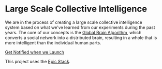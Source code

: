# Large Scale Collective Intelligence

We are in the process of creating a large scale collective intelligence system
based on what we've learned from our experiments during the past years. The core
of our concepts is the
[Global Brain Algorithm](https://social-protocols.org/global-brain), which
converts a social network into a distributed brain, resulting in a whole that is
more intelligent than the individual human parts.

[Get Notified when we Launch](https://social-protocols.org/social-network/)

This project uses the
[Epic Stack](https://github.com/epicweb-dev/epic-stack/tree/main/docs).
